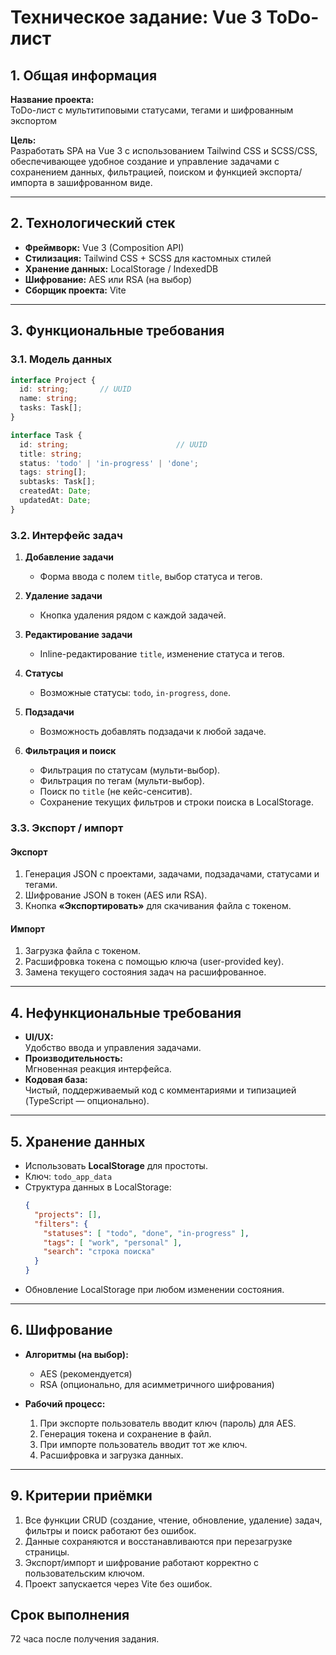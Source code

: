 # Техническое задание: Vue 3 ToDo-лист

## 1. Общая информация
**Название проекта:**  
ToDo-лист с мультитиповыми статусами, тегами и шифрованным экспортом

**Цель:**  
Разработать SPA на Vue 3 с использованием Tailwind CSS и SCSS/CSS, обеспечивающее удобное создание и управление задачами с сохранением данных, фильтрацией, поиском и функцией экспорта/импорта в зашифрованном виде.

---

## 2. Технологический стек
- **Фреймворк:** Vue 3 (Composition API)  
- **Стилизация:** Tailwind CSS + SCSS для кастомных стилей  
- **Хранение данных:** LocalStorage / IndexedDB  
- **Шифрование:** AES или RSA (на выбор)  
- **Сборщик проекта:** Vite  

---

## 3. Функциональные требования

### 3.1. Модель данных

```ts
interface Project {
  id: string;       // UUID
  name: string;
  tasks: Task[];
}

interface Task {
  id: string;                        // UUID
  title: string;
  status: 'todo' | 'in-progress' | 'done';
  tags: string[];
  subtasks: Task[];
  createdAt: Date;
  updatedAt: Date;
}
```

### 3.2. Интерфейс задач

1. **Добавление задачи**  
   - Форма ввода с полем `title`, выбор статуса и тегов.

2. **Удаление задачи**  
   - Кнопка удаления рядом с каждой задачей.

3. **Редактирование задачи**  
   - Inline-редактирование `title`, изменение статуса и тегов.

4. **Статусы**  
   - Возможные статусы: `todo`, `in-progress`, `done`.

5. **Подзадачи**  
   - Возможность добавлять подзадачи к любой задаче.

6. **Фильтрация и поиск**  
   - Фильтрация по статусам (мульти-выбор).  
   - Фильтрация по тегам (мульти-выбор).  
   - Поиск по `title` (не кейс-сенситив).  
   - Сохранение текущих фильтров и строки поиска в LocalStorage.

### 3.3. Экспорт / импорт

#### Экспорт
1. Генерация JSON с проектами, задачами, подзадачами, статусами и тегами.  
2. Шифрование JSON в токен (AES или RSA).  
3. Кнопка **«Экспортировать»** для скачивания файла с токеном.

#### Импорт
1. Загрузка файла с токеном.  
2. Расшифровка токена с помощью ключа (user-provided key).  
3. Замена текущего состояния задач на расшифрованное.

---

## 4. Нефункциональные требования
- **UI/UX:**  
  Удобство ввода и управления задачами.  
- **Производительность:**  
  Мгновенная реакция интерфейса.  
- **Кодовая база:**  
  Чистый, поддерживаемый код с комментариями и типизацией (TypeScript — опционально).

---

## 5. Хранение данных
- Использовать **LocalStorage** для простоты.  
- Ключ: `todo_app_data`  
- Структура данных в LocalStorage:
  ```json
  {
    "projects": [],
    "filters": {
      "statuses": [ "todo", "done", "in-progress" ],
      "tags": [ "work", "personal" ],
      "search": "строка поиска"
    }
  }
  ```
- Обновление LocalStorage при любом изменении состояния.

---

## 6. Шифрование
- **Алгоритмы (на выбор):**  
  - AES (рекомендуется)  
  - RSA (опционально, для асимметричного шифрования)  

- **Рабочий процесс:**  
  1. При экспорте пользователь вводит ключ (пароль) для AES.  
  2. Генерация токена и сохранение в файл.  
  3. При импорте пользователь вводит тот же ключ.  
  4. Расшифровка и загрузка данных.

---

## 9. Критерии приёмки
1. Все функции CRUD (создание, чтение, обновление, удаление) задач, фильтры и поиск работают без ошибок.  
2. Данные сохраняются и восстанавливаются при перезагрузке страницы.  
3. Экспорт/импорт и шифрование работают корректно с пользовательским ключом.  
4. Проект запускается через Vite без ошибок.

   
## Срок выполнения
72 часа после получения задания.
